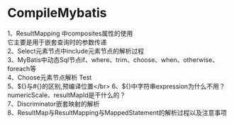 # CompileMybatis
1、ResultMapping 中composites属性的使用</br>
它主要是用于嵌套查询时的参数传递</br>
2、Select元素节点中include元素节点的解析过程</br>
3、MyBatis中动态Sql节点if、where、trim、choose、when、otherwise、foreach等</br>
4、Choose元素节点解析 Test</br>
5、${}与#{}的区别,预编译位置</br>
6、${}中字符串expression为什么不用？numericScale、resultMapId是干什么的？</br>
7、Discriminator嵌套映射的解析</br>
8、ResultMap与ResultMapping与MappedStatement的解析过程以及注意事项</br>
